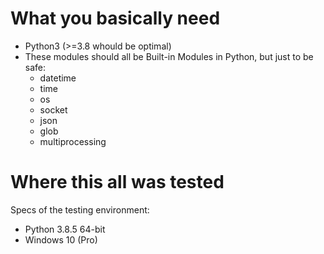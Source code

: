 # What you basically need
- Python3 (>=3.8 whould be optimal)
- These modules should all be Built-in Modules in Python, but just to be safe:
	- datetime
	- time
	- os
	- socket
	- json
	- glob
	- multiprocessing

# Where this all was tested
Specs of the testing environment:
- Python 3.8.5 64-bit
- Windows 10 (Pro)